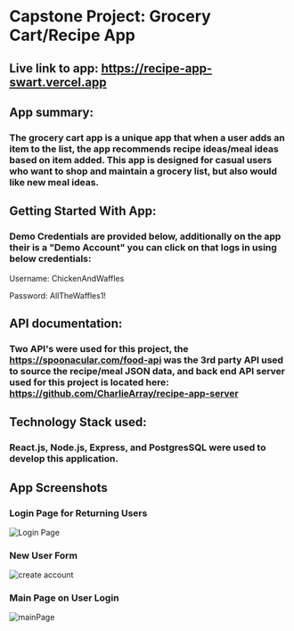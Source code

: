 # Capstone Project: Grocery Cart/Recipe App

## Live link to app: https://recipe-app-swart.vercel.app

## App summary:
### The grocery cart app is a unique app that when a user adds an item to the list, the app recommends recipe ideas/meal ideas based on item added. This app is designed for casual users who want to shop and maintain a grocery list, but also would like new meal ideas. 

## Getting Started With App:
### Demo Credentials are provided below, additionally on the app their is a "Demo Account" you can click on that logs in using below credentials:
Username: ChickenAndWaffles

Password: AllTheWaffles1!

## API documentation: 
### Two API's were used for this project, the https://spoonacular.com/food-api was the 3rd party API used to source the recipe/meal JSON data, and back end API server used for this project is located here: https://github.com/CharlieArray/recipe-app-server 

## Technology Stack used:
### React.js, Node.js, Express, and PostgresSQL were used to develop this application.

## App Screenshots
### Login Page for Returning Users
![Login Page](https://user-images.githubusercontent.com/59151304/119290479-2d471b00-bc12-11eb-89a2-5f1172828c68.PNG)

### New User Form
![create account](https://user-images.githubusercontent.com/59151304/118582214-99c8a280-b758-11eb-8ffd-faee13734317.PNG)

### Main Page on User Login
![mainPage](https://user-images.githubusercontent.com/59151304/118582216-9a613900-b758-11eb-887e-3c20e1af8a51.PNG)
